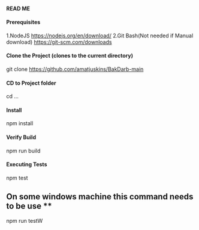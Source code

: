 
####  READ ME  ####

####  Prerequisites ####
1.NodeJS
https://nodejs.org/en/download/
2.Git Bash(Not needed if Manual download)
https://git-scm.com/downloads


#### Clone the Project (clones to the current directory) ####
git clone https://github.com/amatjuskins/BakDarb-main
#### CD to Project folder
cd ...
#### Install  ####
  npm install 

#### Verify Build  ####
npm run build

#### Executing Tests ####
npm test
## On some windows machine this command needs to be use **
npm run testW
